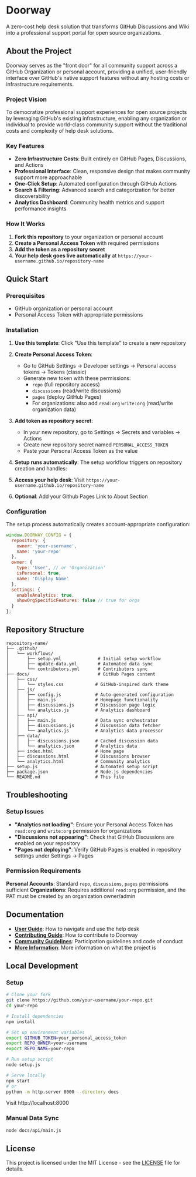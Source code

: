 # Doorway

A zero-cost help desk solution that transforms GitHub Discussions and Wiki into a professional support portal for open source organizations.

## About the Project

Doorway serves as the "front door" for all community support across a GitHub Organization or personal account, providing a unified, user-friendly interface over GitHub's native support features without any hosting costs or infrastructure requirements.

### Project Vision

To democratize professional support experiences for open source projects by leveraging GitHub's existing infrastructure, enabling any organization or individual to provide world-class community support without the traditional costs and complexity of help desk solutions.

### Key Features

- **Zero Infrastructure Costs**: Built entirely on GitHub Pages, Discussions, and Actions
- **Professional Interface**: Clean, responsive design that makes community support more approachable
- **One-Click Setup**: Automated configuration through GitHub Actions
- **Search & Filtering**: Advanced search and categorization for better discoverability
- **Analytics Dashboard**: Community health metrics and support performance insights

### How It Works

1. **Fork this repository** to your organization or personal account
2. **Create a Personal Access Token** with required permissions
3. **Add the token as a repository secret**
4. **Your help desk goes live automatically** at `https://your-username.github.io/repository-name`

## Quick Start

### Prerequisites

- GitHub organization or personal account
- Personal Access Token with appropriate permissions

### Installation

1. **Use this template**: Click "Use this template" to create a new repository

2. **Create Personal Access Token**:
   - Go to GitHub Settings → Developer settings → Personal access tokens → Tokens (classic)
   - Generate new token with these permissions:
     - `repo` (full repository access)
     - `discussions` (read/write discussions)
     - `pages` (deploy GitHub Pages)
     - For organizations: also add `read:org` `write:org` (read/write organization data)

3. **Add token as repository secret**:
   - In your new repository, go to Settings → Secrets and variables → Actions
   - Create new repository secret named `PERSONAL_ACCESS_TOKEN`
   - Paste your Personal Access Token as the value

4. **Setup runs automatically**: The setup workflow triggers on repository creation and handles:

5. **Access your help desk**: Visit `https://your-username.github.io/repository-name`

6. **Optional**: Add your Github Pages Link to About Section

### Configuration

The setup process automatically creates account-appropriate configuration:

```javascript
window.DOORWAY_CONFIG = {
  repository: {
    owner: 'your-username',
    name: 'your-repo'
  },
  owner: {
    type: 'User', // or 'Organization'
    isPersonal: true,
    name: 'Display Name'
  },
  settings: {
    enableAnalytics: true,
    showOrgSpecificFeatures: false // true for orgs
  }
};
```

## Repository Structure

```
repository-name/
├── .github/
│   └── workflows/
│       ├── setup.yml              # Initial setup workflow
│       ├── update-data.yml        # Automated data sync
│       └── contributors.yml       # Contributors sync
├── docs/                          # GitHub Pages content
│   ├── css/
│   │   └── styles.css            # GitHub-inspired dark theme
│   ├── js/
│   │   ├── config.js             # Auto-generated configuration
│   │   ├── main.js               # Homepage functionality
│   │   ├── discussions.js        # Discussion page logic
│   │   └── analytics.js          # Analytics dashboard
│   ├── api/
│   │   ├── main.js               # Data sync orchestrator
│   │   ├── discussions.js        # Discussion data fetcher
│   │   └── analytics.js          # Analytics data processor
│   ├── data/
│   │   ├── discussions.json      # Cached discussion data
│   │   └── analytics.json        # Analytics data
│   ├── index.html                # Home page
│   ├── discussions.html          # Discussions browser
│   └── analytics.html            # Community analytics
├── setup.js                      # Automated setup script
├── package.json                  # Node.js dependencies
└── README.md                     # This file
```

## Troubleshooting

### Setup Issues

- **"Analytics not loading"**: Ensure your Personal Access Token has `read:org` and `write:org` permission for organizations
- **"Discussions not appearing"**: Check that GitHub Discussions are enabled on your repository
- **"Pages not deploying"**: Verify GitHub Pages is enabled in repository settings under Settings → Pages

### Permission Requirements

**Personal Accounts**: Standard `repo`, `discussions`, `pages` permissions sufficient
**Organizations**: Requires additional `read:org` permission, and the PAT must be created by an organization owner/admin

## Documentation

- **[User Guide](README.md)**: How to navigate and use the help desk
- **[Contributing Guide](CONTRIBUTING.md)**: How to contribute to Doorway
- **[Community Guidelines](COMMUNITY.md)**: Participation guidelines and code of conduct
- **[More Information](CONTEXT.md)**: More information on what the project is

## Local Development

### Setup

```bash
# Clone your fork
git clone https://github.com/your-username/your-repo.git
cd your-repo

# Install dependencies
npm install

# Set up environment variables
export GITHUB_TOKEN=your_personal_access_token
export REPO_OWNER=your-username
export REPO_NAME=your-repo

# Run setup script
node setup.js

# Serve locally
npm start
# or
python -m http.server 8000 --directory docs
```

Visit http://localhost:8000

### Manual Data Sync

```bash
node docs/api/main.js
```

## License

This project is licensed under the MIT License - see the [LICENSE](LICENSE) file for details.